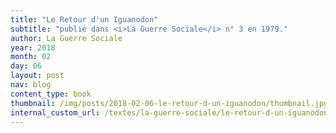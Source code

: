 ```yaml
---
title: "Le Retour d'un Iguanodon"
subtitle: "publié dans <i>La Guerre Sociale</i> n° 3 en 1979."
author: La Guerre Sociale
year: 2018
month: 02
day: 06
layout: post
nav: blog
content_type: book
thumbnail: /img/posts/2018-02-06-le-retour-d-un-iguanodon/thumbnail.jpg
internal_custom_url: /textes/la-guerre-sociale/le-retour-d-un-iguanodon/
---
```

